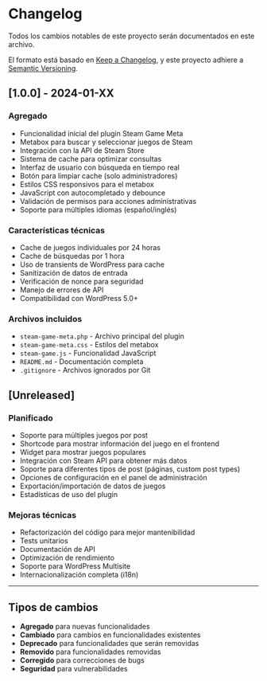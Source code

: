 # Changelog

Todos los cambios notables de este proyecto serán documentados en este archivo.

El formato está basado en [Keep a Changelog](https://keepachangelog.com/es-ES/1.0.0/),
y este proyecto adhiere a [Semantic Versioning](https://semver.org/spec/v2.0.0.html).

## [1.0.0] - 2024-01-XX

### Agregado
- Funcionalidad inicial del plugin Steam Game Meta
- Metabox para buscar y seleccionar juegos de Steam
- Integración con la API de Steam Store
- Sistema de cache para optimizar consultas
- Interfaz de usuario con búsqueda en tiempo real
- Botón para limpiar cache (solo administradores)
- Estilos CSS responsivos para el metabox
- JavaScript con autocompletado y debounce
- Validación de permisos para acciones administrativas
- Soporte para múltiples idiomas (español/inglés)

### Características técnicas
- Cache de juegos individuales por 24 horas
- Cache de búsquedas por 1 hora
- Uso de transients de WordPress para cache
- Sanitización de datos de entrada
- Verificación de nonce para seguridad
- Manejo de errores de API
- Compatibilidad con WordPress 5.0+

### Archivos incluidos
- `steam-game-meta.php` - Archivo principal del plugin
- `steam-game-meta.css` - Estilos del metabox
- `steam-game.js` - Funcionalidad JavaScript
- `README.md` - Documentación completa
- `.gitignore` - Archivos ignorados por Git

## [Unreleased]

### Planificado
- Soporte para múltiples juegos por post
- Shortcode para mostrar información del juego en el frontend
- Widget para mostrar juegos populares
- Integración con Steam API para obtener más datos
- Soporte para diferentes tipos de post (páginas, custom post types)
- Opciones de configuración en el panel de administración
- Exportación/importación de datos de juegos
- Estadísticas de uso del plugin

### Mejoras técnicas
- Refactorización del código para mejor mantenibilidad
- Tests unitarios
- Documentación de API
- Optimización de rendimiento
- Soporte para WordPress Multisite
- Internacionalización completa (i18n)

---

## Tipos de cambios

- **Agregado** para nuevas funcionalidades
- **Cambiado** para cambios en funcionalidades existentes
- **Deprecado** para funcionalidades que serán removidas
- **Removido** para funcionalidades removidas
- **Corregido** para correcciones de bugs
- **Seguridad** para vulnerabilidades
